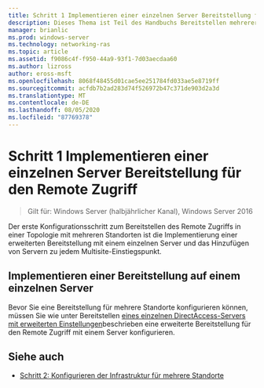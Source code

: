 ```yaml
---
title: Schritt 1 Implementieren einer einzelnen Server Bereitstellung für den Remote Zugriff
description: Dieses Thema ist Teil des Handbuchs Bereitstellen mehrerer Remote Zugriffs Server in einer Bereitstellung mit mehreren Standorten in Windows Server 2016.
manager: brianlic
ms.prod: windows-server
ms.technology: networking-ras
ms.topic: article
ms.assetid: f9086c4f-f950-44a9-93f1-7d03aecdaa60
ms.author: lizross
author: eross-msft
ms.openlocfilehash: 8068f48455d01cae5ee251784fd033ae5e8719ff
ms.sourcegitcommit: acfdb7b2ad283d74f526972b47c371de903d2a3d
ms.translationtype: MT
ms.contentlocale: de-DE
ms.lasthandoff: 08/05/2020
ms.locfileid: "87769378"
---
```

# <a name="step-1-implement-a-single-server-remote-access-deployment"></a>Schritt 1 Implementieren einer einzelnen Server Bereitstellung für den Remote Zugriff

>Gilt für: Windows Server (halbjährlicher Kanal), Windows Server 2016

Der erste Konfigurationsschritt zum Bereitstellen des Remote Zugriffs in einer Topologie mit mehreren Standorten ist die Implementierung einer erweiterten Bereitstellung mit einem einzelnen Server und das Hinzufügen von Servern zu jedem Multisite-Einstiegspunkt.

## <a name="implement-a-single-server-deployment"></a><a name="BKMK_1.1"></a>Implementieren einer Bereitstellung auf einem einzelnen Server
Bevor Sie eine Bereitstellung für mehrere Standorte konfigurieren können, müssen Sie wie unter Bereitstellen [eines einzelnen DirectAccess-Servers mit erweiterten Einstellungen](../../../directaccess/single-server-advanced/deploy-a-single-directaccess-server-with-advanced-settings.md)beschrieben eine erweiterte Bereitstellung für den Remote Zugriff mit einem Server konfigurieren.

## <a name="see-also"></a><a name="BKMK_Links"></a>Siehe auch

-   [Schritt 2: Konfigurieren der Infrastruktur für mehrere Standorte](Step-2-Configure-the-Multisite-Infrastructure.md)
